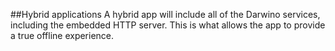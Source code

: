 ##Hybrid applications
A hybrid app will include all of the Darwino services, including the embedded HTTP server. This is what allows the app to provide a true offline experience.

